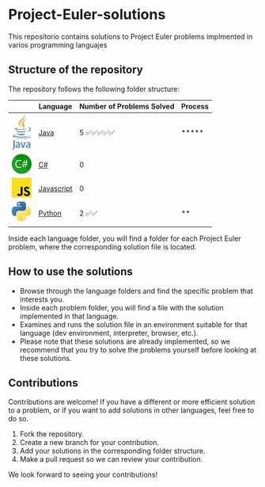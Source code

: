 # Project-Euler-solutions

This repositorio contains solutions to Project Euler problems implmented in varios programming languajes

## Structure of the repository

The repository follows the following folder structure:

|                                                | Language                    | Number of Problems Solved       |Process   |
|------------------------------------------------|-----------------------------|---------------------------------|----------|
| <img src="./images/Java.png" width="40">       | [Java](./java/)             | 5 ✅✅✅✅✅                  |\*\*\*\*\*|
| <img src="./images/C_Sharp.png" width="40">    | [C#](./C%23/)               | 0                               |          |
| <img src="./images/JavaScript.png" width="40"> | [Javascript](./Javascript/) | 0                               |          |
| <img src="./images/Python.png" width="40">     | [Python](./python/)         | 2 ✅✅                         |\*\*      |

Inside each language folder, you will find a folder for each Project Euler problem, where the corresponding solution file is located.

## How to use the solutions

- Browse through the language folders and find the specific problem that interests you.
- Inside each problem folder, you will find a file with the solution implemented in that language.
- Examines and runs the solution file in an environment suitable for that language (dev environment, interpreter, browser, etc.).
- Please note that these solutions are already implemented, so we recommend that you try to solve the problems yourself before looking at these solutions.

## Contributions

Contributions are welcome! If you have a different or more efficient solution to a problem, or if you want to add solutions in other languages, feel free to do so.

1. Fork the repository.
2. Create a new branch for your contribution.
3. Add your solutions in the corresponding folder structure.
4. Make a pull request so we can review your contribution.

We look forward to seeing your contributions!